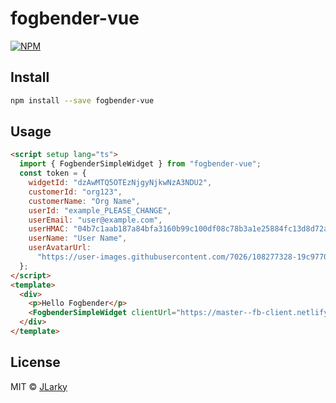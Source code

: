 # fogbender-vue

[![NPM](https://img.shields.io/npm/v/fogbender-vue.svg)](https://www.npmjs.com/package/fogbender-vue)

## Install

```bash
npm install --save fogbender-vue
```

## Usage

```html
<script setup lang="ts">
  import { FogbenderSimpleWidget } from "fogbender-vue";
  const token = {
    widgetId: "dzAwMTQ5OTEzNjgyNjkwNzA3NDU2",
    customerId: "org123",
    customerName: "Org Name",
    userId: "example_PLEASE_CHANGE",
    userEmail: "user@example.com",
    userHMAC: "04b7c1aab187a84bfa3160b99c100df08c78b3a1e25884fc13d8d72a9b96ddc3",
    userName: "User Name",
    userAvatarUrl:
      "https://user-images.githubusercontent.com/7026/108277328-19c97700-712e-11eb-96d6-7de0c98c9e3d.png", // optional
  };
</script>
<template>
  <div>
    <p>Hello Fogbender</p>
    <FogbenderSimpleWidget clientUrl="https://master--fb-client.netlify.app" :token="token" />
  </div>
</template>
```

## License

MIT © [JLarky](https://github.com/JLarky)

